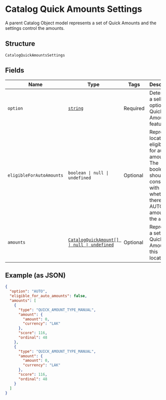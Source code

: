 <!-- Optimized: 2025-10-06 -->
<!-- RPM: 1.6.2.1.1.6.2.1_catalog-quick-amounts-settings_20251006 -->
<!-- Session: E2E RPM DNA Application -->
<!-- AOM: RND (Reggie & Dro) -->
<!-- COI: TECHNOLOGY -->
<!-- RPM: HIGH -->
<!-- ACTION: BUILD -->

# Catalog Quick Amounts Settings

A parent Catalog Object model represents a set of Quick Amounts and the settings control the amounts.

## Structure

`CatalogQuickAmountsSettings`

## Fields

| Name | Type | Tags | Description |
|  --- | --- | --- | --- |
| `option` | [`string`](../../doc/models/catalog-quick-amounts-settings-option.md) | Required | Determines a seller's option on Quick Amounts feature. |
| `eligibleForAutoAmounts` | `boolean \| null \| undefined` | Optional | Represents location's eligibility for auto amounts<br>The boolean should be consistent with whether there are AUTO amounts in the `amounts`. |
| `amounts` | [`CatalogQuickAmount[] \| null \| undefined`](../../doc/models/catalog-quick-amount.md) | Optional | Represents a set of Quick Amounts at this location. |

## Example (as JSON)

```json
{
  "option": "AUTO",
  "eligible_for_auto_amounts": false,
  "amounts": [
    {
      "type": "QUICK_AMOUNT_TYPE_MANUAL",
      "amount": {
        "amount": 0,
        "currency": "LAK"
      },
      "score": 116,
      "ordinal": 48
    },
    {
      "type": "QUICK_AMOUNT_TYPE_MANUAL",
      "amount": {
        "amount": 0,
        "currency": "LAK"
      },
      "score": 116,
      "ordinal": 48
    }
  ]
}
```
